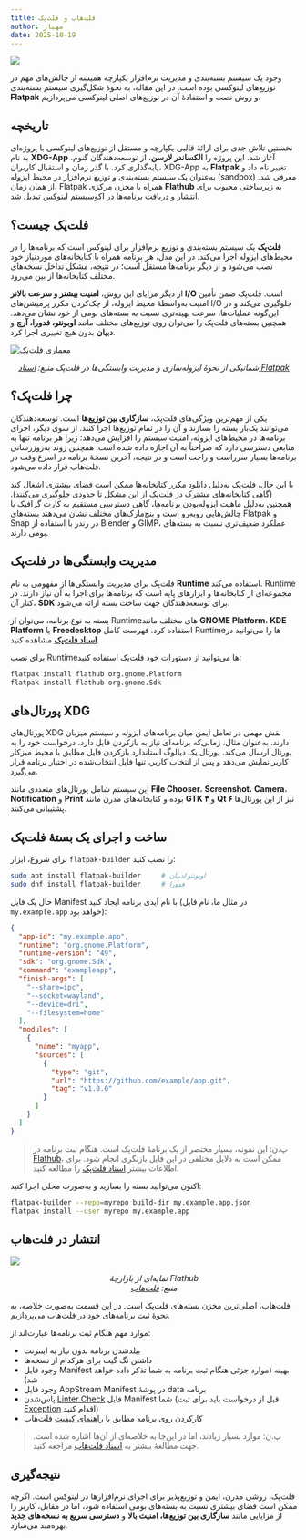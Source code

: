 ```yaml
---
title: فلت‌هاب و فلت‌پک
author: مهیار
date: 2025-10-19
---
```


![](/assets/img/flatpak-deps-management-and-submission/flatpak-banner.jpg)

وجود یک سیستم بسته‌بندی و مدیریت نرم‌افزار یکپارچه همیشه از چالش‌های مهم در توزیع‌های لینوکسی بوده است. در این مقاله، به نحوهٔ شکل‌گیری سیستم بسته‌بندی **Flatpak** و روش نصب و استفادهٔ آن در توزیع‌های اصلی لینوکسی می‌پردازیم.

## تاریخچه

نخستین تلاش جدی برای ارائهٔ قالبی یکپارچه و مستقل از توزیع‌های لینوکسی با پروژه‌ای به نام **XDG-App** آغاز شد. این پروژه را **الکساندر لارسن**، از توسعه‌دهندگان گنوم، پایه‌گذاری کرد.
با گذر زمان و استقبال کاربران، XDG-App به **Flatpak** تغییر نام داد و به‌عنوان یک سیستم بسته‌بندی و توزیع نرم‌افزار در محیط ایزوله (sandbox) معرفی شد. از همان زمان، Flatpak همراه با مخزن مرکزی **Flathub** به زیرساختی محبوب برای انتشار و دریافت برنامه‌ها در اکوسیستم لینوکس تبدیل شد.

## فلت‌پک چیست؟

**فلت‌پک** یک سیستم بسته‌بندی و توزیع نرم‌افزار برای لینوکس است که برنامه‌ها را در محیط‌های ایزوله اجرا می‌کند. در این مدل، هر برنامه همراه با کتابخانه‌های مورد‌نیاز خود نصب می‌شود و از دیگر برنامه‌ها مستقل است؛ در نتیجه، مشکل تداخل نسخه‌های مختلف کتابخانه‌ها از بین می‌رود.

از دیگر مزایای این روش، **امنیت بیشتر و سرعت بالاتر I/O** است. فلت‌پک ضمن تأمین امنیت به‌واسطهٔ محیط ایزوله، از چک‌کردن مکرر پرمیشن‌های I/O جلوگیری می‌کند و در این‌گونه عملیات‌ها، سرعت بهینه‌تری نسبت به بسته‌های بومی از خود نشان می‌دهد. همچنین بسته‌های فلت‌پک را می‌توان روی توزیع‌های مختلف مانند **اوبونتو، فدورا، آرچ** و **دبیان** بدون هیچ تغییری اجرا کرد.

![معماری فلت‌پک](/assets/img/flatpak-deps-management-and-submission/diagram.svg)
<p align="center"><em>شماتیکی از نحوهٔ ایزوله‌سازی و مدیریت وابستگی‌ها در فلت‌پک
منبع: <a href="https://docs.flatpak.org/en/latest/basic-concepts.html">اسناد Flatpak</a></em></p>

## چرا فلت‌پک؟

یکی از مهم‌ترین ویژگی‌های فلت‌پک، **سازگاری بین توزیع‌ها** است. توسعه‌دهندگان می‌توانند یک‌بار بسته را بسازند و آن را در تمام توزیع‌ها اجرا کنند.
از سوی دیگر، اجرای برنامه‌ها در محیط‌های ایزوله، امنیت سیستم را افزایش می‌دهد؛ زیرا هر برنامه تنها به منابعی دسترسی دارد که صراحتاً به آن اجازه داده شده است.
همچنین روند به‌روزرسانی برنامه‌ها بسیار سرراست و راحت است و در نتیجه، آخرین نسخهٔ برنامه در اسرع وقت در فلت‌هاب قرار داده می‌شود.

با این حال، فلت‌پک به‌دلیل دانلود مکرر کتابخانه‌ها ممکن است فضای بیشتری اشغال کند (گاهی کتابخانه‌های مشترک در فلت‌پک از این مشکل تا حدودی جلوگیری می‌کنند). همچنین به‌دلیل ماهیت ایزوله‌بودن برنامه‌ها، گاهی دسترسی مستقیم به کارت گرافیک با چالش‌هایی روبه‌رو است و بنچ‌مارک‌های مختلف نشان می‌دهند بسته‌های Flatpak و Snap در رندر با استفاده از Blender و GIMP، عملکرد ضعیف‌تری نسبت به بسته‌های بومی دارند. 

## مدیریت وابستگی‌ها در فلت‌پک

فلت‌پک برای مدیریت وابستگی‌ها از مفهومی به نام **Runtime** استفاده می‌کند. Runtime مجموعه‌ای از کتابخانه‌ها و ابزارهای پایه است که برنامه‌ها برای اجرا به آن نیاز دارند.
در کنار آن، **SDK** برای توسعه‌دهندگان جهت ساخت بسته ارائه می‌شود.

بسته به نوع برنامه، می‌توان از Runtimeهای مختلف مانند **GNOME Platform**، **KDE Platform** یا **Freedesktop** استفاده کرد.
فهرست کامل Runtimeها را می‌توانید در **[اسناد فلت‌پک](https://docs.flatpak.org/en/latest/available-runtimes.html)** مشاهده کنید.

برای نصب Runtimeها می‌توانید از دستورات خود فلت‌پک استفاده کنید:

```bash
flatpak install flathub org.gnome.Platform
flatpak install flathub org.gnome.Sdk
```

## پورتال‌های XDG

پورتال‌های XDG نقش مهمی در تعامل ایمن میان برنامه‌های ایزوله و سیستم میزبان دارند.
به‌عنوان مثال، زمانی‌که برنامه‌ای نیاز به باز‌کردن فایل دارد، درخواست خود را به پورتال ارسال می‌کند. پورتال یک دیالوگ استاندارد باز‌کردن فایل مطابق با محیط میزکار کاربر نمایش می‌دهد و پس از انتخاب کاربر، تنها فایل انتخاب‌شده در اختیار برنامه قرار می‌گیرد.

این سیستم شامل پورتال‌های متعددی مانند **File Chooser**، **Screenshot**، **Camera**، **Notification** و **Print** بوده و کتابخانه‌های مدرن مانند **GTK ۴** و **Qt ۶** نیز از این پورتال‌ها پشتیبانی می‌کنند.

## ساخت و اجرای یک بستهٔ فلت‌پک

برای شروع، ابزار `flatpak-builder` را نصب کنید:

```bash
sudo apt install flatpak-builder     # اوبونتو/دبیان  
sudo dnf install flatpak-builder     # فدورا
```

حال یک فایل Manifest با نام آیدی برنامه ایجاد کنید (در مثال ما، نام فایل `my.example.app` خواهد بود):

```json
{
  "app-id": "my.example.app",
  "runtime": "org.gnome.Platform",
  "runtime-version": "49",
  "sdk": "org.gnome.Sdk",
  "command": "exampleapp",
  "finish-args": [
    "--share=ipc",
    "--socket=wayland",
    "--device=dri",
    "--filesystem=home"
  ],
  "modules": [
    {
      "name": "myapp",
      "sources": [
        {
          "type": "git",
          "url": "https://github.com/example/app.git",
          "tag": "v1.0.0"
        }
      ]
    }
  ]
}
```
> پ.ن: این نمونه، بسیار مختصر از یک برنامهٔ فلت‌پک است. هنگام ثبت برنامه در [Flathub](https://flathub.org)، ممکن است به دلایل مختلفی در این فایل بازنگری انجام شود.
> برای اطلاعات بیشتر [اسناد فلت‌پک](https://docs.flatpak.org/en/latest/manifests.html) را مطالعه کنید.

اکنون می‌توانید بسته را بسازید و به‌صورت محلی اجرا کنید:

```bash
flatpak-builder --repo=myrepo build-dir my.example.app.json
flatpak install --user myrepo my.example.app
```

## انتشار در فلت‌هاب

![](/assets/img/flatpak-deps-management-and-submission/flathub-ss.png)
<p align="center"><em>نمایه‌ای از بازارچهٔ Flathub<br>
منبع: <a href="https://flathub.org">فلت‌هاب</a></em></p>

فلت‌هاب، اصلی‌ترین مخزن بسته‌های فلت‌پک است. در این قسمت به‌صورت خلاصه، به نحوهٔ ثبت برنامه‌های خود در فلت‌هاب می‌پردازیم.

موارد مهم هنگام ثبت برنامه‌ها عبارت‌اند از:
- بیلدشدن برنامه بدون نیاز به اینترنت
- داشتن تگ گیت برای هرکدام از نسخه‌ها
- وجود فایل Manifest بهینه (موارد جزئی هنگام ثبت برنامه به شما تذکر داده خواهد شد)
- وجود فایل AppStream Manifest در پوشهٔ data برنامه
- پاس‌شدن [Linter Check](https://docs.flathub.org/docs/for-app-authors/linter) فایل Manifest شما (قبل از درخواست باید برای ثبت [Exception](https://docs.flathub.org/docs/for-app-authors/linter#exceptions) اقدام کنید)
- کارکردن روی برنامه مطابق با [راهنمای کیفیت](https://docs.flathub.org/docs/for-app-authors/metainfo-guidelines/quality-guidelines) فلت‌هاب

> پ.ن: موارد بسیار زیادند، اما در این‌جا به خلاصه‌ای از آن‌ها اشاره شده است. جهت مطالعهٔ بیشتر به [اسناد فلت‌هاب](https://docs.flathub.org/docs/for-app-authors/requirements) مراجعه کنید.

## نتیجه‌گیری

فلت‌پک، روشی مدرن، ایمن و توزیع‌پذیر برای اجرای نرم‌افزارها در لینوکس است. اگرچه ممکن است فضای بیشتری نسبت به بسته‌های بومی استفاده شود، اما در مقابل، کاربر را از مزایایی مانند **سازگاری بین توزیع‌ها، امنیت بالا** و **دسترسی سریع به نسخه‌های جدید** بهره‌مند می‌سازد.